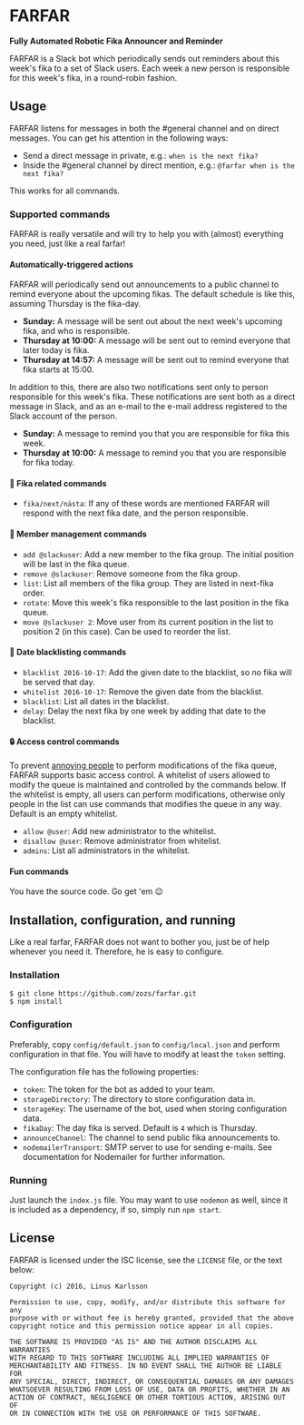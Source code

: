 FARFAR
======

**Fully Automated Robotic Fika Announcer and Reminder**

FARFAR is a Slack bot which periodically sends out reminders about this week's fika to a set of Slack users. Each week a new person is responsible for this week's fika, in a round-robin fashion.

## Usage

FARFAR listens for messages in both the #general channel and on direct messages. You can get his attention in the following ways:

 * Send a direct message in private, e.g.: `when is the next fika?`
 * Inside the #general channel by direct mention, e.g.: `@farfar when is the next fika?`

This works for all commands.

### Supported commands

FARFAR is really versatile and will try to help you with (almost) everything you need, just like a real farfar!

#### Automatically-triggered actions
FARFAR will periodically send out announcements to a public channel to remind everyone about the upcoming fikas. The default schedule is like this, assuming Thursday is the fika-day.

 * **Sunday:** A message will be sent out about the next week's upcoming fika, and who is responsible.
 * **Thursday at 10:00:** A message will be sent out to remind everyone that later today is fika.
 * **Thursday at 14:57:** A message will be sent out to remind everyone that fika starts at 15:00.

In addition to this, there are also two notifications sent only to person responsible for this week's fika. These notifications are sent both as a direct message in Slack, and as an e-mail to the e-mail address registered to the Slack account of the person.

 * **Sunday:** A message to remind you that you are responsible for fika this week.
 * **Thursday at 10:00:** A message to remind you that you are responsible for fika today.

#### :cookie: Fika related commands

 * `fika/next/nästa`: If any of these words are mentioned FARFAR will respond with the next fika date, and the person responsible.

#### :busts_in_silhouette: Member management commands

 * `add @slackuser`: Add a new member to the fika group. The initial position will be last in the fika queue.
 * `remove @slackuser`: Remove someone from the fika group.
 * `list`: List all members of the fika group. They are listed in next-fika order.
 * `rotate`: Move this week's fika responsible to the last position in the fika queue.
 * `move @slackuser 2`: Move user from its current position in the list to position 2 (in this case). Can be used to reorder the list.

#### :date: Date blacklisting commands

 * `blacklist 2016-10-17`: Add the given date to the blacklist, so no fika will be served that day.
 * `whitelist 2016-10-17`: Remove the given date from the blacklist.
 * `blacklist`: List all dates in the blacklist.
 * `delay`: Delay the next fika by one week by adding that date to the blacklist.

#### :lock: Access control commands
To prevent [annoying people](# "Erik Mårtensson") to perform modifications of the fika queue, FARFAR supports basic access control. A whitelist of users allowed to modify the queue is maintained and controlled by the commands below. If the whitelist is empty, all users can perform modifications, otherwise only people in the list can use commands that modifies the queue in any way. Default is an empty whitelist.

 * `allow @user`: Add new administrator to the whitelist.
 * `disallow @user`: Remove administrator from whitelist.
 * `admins`: List all administrators in the whitelist.

#### Fun commands
You have the source code. Go get 'em :wink:

## Installation, configuration, and running

Like a real farfar, FARFAR does not want to bother you, just be of help whenever you need it. Therefore, he is easy to configure.

### Installation
```
$ git clone https://github.com/zozs/farfar.git
$ npm install
```

### Configuration

Preferably, copy `config/default.json` to `config/local.json` and perform configuration in that file. You will have to modify at least the `token` setting.

The configuration file has the following properties:

 * `token`: The token for the bot as added to your team.
 * `storageDirectory`: The directory to store configuration data in.
 * `storageKey`: The username of the bot, used when storing configuration data.
 * `fikaDay`: The day fika is served. Default is `4` which is Thursday.
 * `announceChannel`: The channel to send public fika announcements to.
 * `nodemailerTransport`: SMTP server to use for sending e-mails. See documentation for Nodemailer for further information.

### Running

Just launch the `index.js` file. You may want to use `nodemon` as well, since it is included as a dependency, if so, simply run `npm start`.

## License

FARFAR is licensed under the ISC license, see the `LICENSE` file, or the text below:

```
Copyright (c) 2016, Linus Karlsson

Permission to use, copy, modify, and/or distribute this software for any
purpose with or without fee is hereby granted, provided that the above
copyright notice and this permission notice appear in all copies.

THE SOFTWARE IS PROVIDED "AS IS" AND THE AUTHOR DISCLAIMS ALL WARRANTIES
WITH REGARD TO THIS SOFTWARE INCLUDING ALL IMPLIED WARRANTIES OF
MERCHANTABILITY AND FITNESS. IN NO EVENT SHALL THE AUTHOR BE LIABLE FOR
ANY SPECIAL, DIRECT, INDIRECT, OR CONSEQUENTIAL DAMAGES OR ANY DAMAGES
WHATSOEVER RESULTING FROM LOSS OF USE, DATA OR PROFITS, WHETHER IN AN
ACTION OF CONTRACT, NEGLIGENCE OR OTHER TORTIOUS ACTION, ARISING OUT OF
OR IN CONNECTION WITH THE USE OR PERFORMANCE OF THIS SOFTWARE.
```
